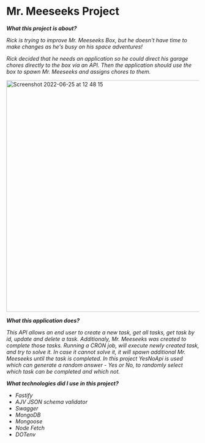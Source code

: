 # Mr. Meeseeks Project

_**What this project is about?**_

 _Rick is trying to improve Mr. Meeseeks Box, but he doesn't have time to make changes as he's busy on his space adventures!_ 

_Rick decided that he needs an application so he could direct his garage chores directly to the box via an API. Then the application should use the box to spawn Mr. Meeseeks and assigns chores to them._ 

<img width="604" alt="Screenshot 2022-06-25 at 12 48 15" src="https://user-images.githubusercontent.com/70482769/175768359-7a477cde-5e7e-4b4d-ad34-e0dd40458d25.png">

_**What this application does?**_

_This API allows an end user to create a new task, get all tasks, get task by id, update and delete a task. Additionaly, Mr. Meeseeks was created to complete those tasks. Running a CRON job, will execute newly created task, and try to solve it. In case it cannot solve it, it will spawn additional Mr. Meeseeks until the task is completed. In this project YesNoApi is used which can generate a random answer - Yes or No, to randomly select which task can be completed and which not._

_**What technologies did I use in this project?**_

- _Fastify_
- _AJV JSON schema validator_
- _Swagger_
- _MongoDB_
- _Mongoose_
- _Node Fetch_
- _DOTenv_



